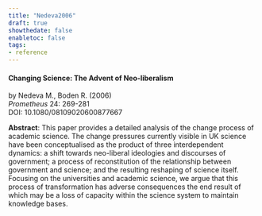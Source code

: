 ```yaml
---
title: "Nedeva2006"
draft: true
showthedate: false
enabletoc: false
tags:
- reference
---
```


#### **Changing Science: The Advent of Neo‐liberalism**     
by Nedeva M., Boden R. (2006)         
*Prometheus* 24: 269-281       
DOI: 10.1080/08109020600877667     

**Abstract**:  This paper provides a detailed analysis of the change process of academic science. The change pressures currently visible in UK science have been conceptualised as the product of three interdependent dynamics: a shift towards neo-liberal ideologies and discourses of government; a process of reconstitution of the relationship between government and science; and the resulting reshaping of science itself. Focusing on the universities and academic science, we argue that this process of transformation has adverse consequences the end result of which may be a loss of capacity within the science system to maintain knowledge bases.

